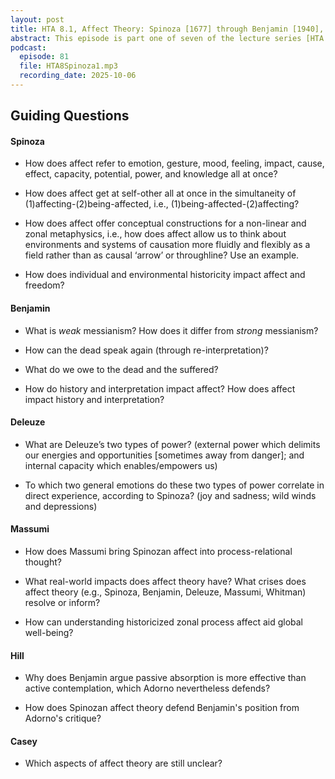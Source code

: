 ```yaml
---
layout: post
title: HTA 8.1, Affect Theory: Spinoza [1677] through Benjamin [1940], Deleuze [1981], Massumi [2015], Hill [2019], and Casey [2022]; Part One [Overview]
abstract: This episode is part one of seven of the lecture series [HTA 8] on affect theory grounded in Baruch Spinoza's Ethics, excerpt from Part III, and developed through the writings, seminars, and interviews of Walter Benjamin, Gilles Deleuze, Brian Massumi, Justin Hill, and Ed Casey [presented in chronological order].
podcast:
  episode: 81
  file: HTA8Spinoza1.mp3
  recording_date: 2025-10-06
---
```


## Guiding Questions

#### Spinoza

* How does affect refer to emotion, gesture, mood, feeling, impact, cause, effect, capacity, potential, power, and knowledge all at once?

* How does affect get at self-other all at once in the simultaneity of (1)affecting-(2)being-affected, i.e., (1)being-affected-(2)affecting?

* How does affect offer conceptual constructions for a non-linear and zonal metaphysics, i.e., how does affect allow us to think about environments and systems of causation more fluidly and flexibly as a field rather than as causal ‘arrow’ or throughline? Use an example.

* How does individual and environmental historicity impact affect and freedom?


#### Benjamin

* What is *weak* messianism? How does it differ from *strong* messianism?

* How can the dead speak again (through re-interpretation)?

* What do we owe to the dead and the suffered?

* How do history and interpretation impact affect? How does affect impact history and interpretation?


#### Deleuze

* What are Deleuze’s two types of power? (external power which delimits our energies and opportunities [sometimes away from danger]; and internal capacity which enables/empowers us)

* To which two general emotions do these two types of power correlate in direct experience, according to Spinoza? (joy and sadness; wild winds and depressions)


#### Massumi

* How does Massumi bring Spinozan affect into process-relational thought?

* What real-world impacts does affect theory have? What crises does affect theory (e.g., Spinoza, Benjamin, Deleuze, Massumi, Whitman) resolve or inform?

* How can understanding historicized zonal process affect aid global well-being?


#### Hill

* Why does Benjamin argue passive absorption is more effective than active contemplation, which Adorno nevertheless defends?

* How does Spinozan affect theory defend Benjamin's position from Adorno's critique?


#### Casey

* Which aspects of affect theory are still unclear?
